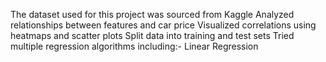 The dataset used for this project was sourced from Kaggle
Analyzed relationships between features and car price
Visualized correlations using heatmaps and scatter plots
Split data into training and test sets
Tried multiple regression algorithms including:- Linear Regression
